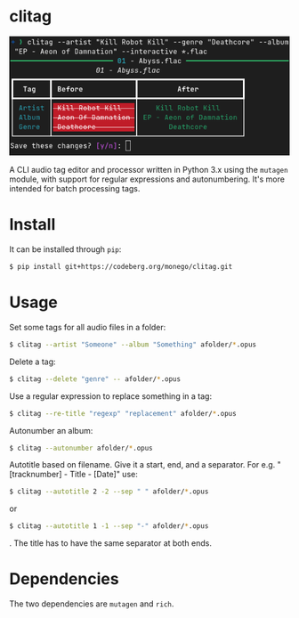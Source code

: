 # clitag

![clitag user interace](screenshot.png)

A CLI audio tag editor and processor written in Python 3.x using the `mutagen` module, with support for regular expressions and autonumbering. It's more intended for batch processing tags.

# Install

It can be installed through `pip`:

```bash
$ pip install git+https://codeberg.org/monego/clitag.git
```

# Usage

Set some tags for all audio files in a folder:

```bash
$ clitag --artist "Someone" --album "Something" afolder/*.opus
```

Delete a tag:

```bash
$ clitag --delete "genre" -- afolder/*.opus
```

Use a regular expression to replace something in a tag:

```bash
$ clitag --re-title "regexp" "replacement" afolder/*.opus
```

Autonumber an album:

```bash
$ clitag --autonumber afolder/*.opus
```

Autotitle based on filename. Give it a start, end, and a separator. For e.g. "[tracknumber] - Title - [Date]" use:

```bash
$ clitag --autotitle 2 -2 --sep " " afolder/*.opus
```

or

```bash
$ clitag --autotitle 1 -1 --sep "-" afolder/*.opus
```

. The title has to have the same separator at both ends.

# Dependencies

The two dependencies are `mutagen` and `rich`.
